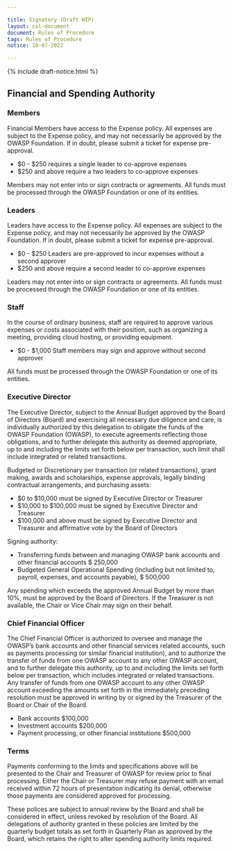 ```yaml
---

title: Signatory (Draft WIP)
layout: col-document
document: Rules of Procedure
tags: Rules of Procedure
notice: 10-07-2022

---
```


{% include draft-notice.html %}

## Financial and Spending Authority

### Members

Financial Members have access to the Expense policy. All expenses are subject to the Expense policy, and may not necessarily be approved by the OWASP Foundation. If in doubt, please submit a ticket for expense pre-approval.

- $0 - $250 requires a single leader to co-approve expenses
- $250 and above require a two leaders to co-approve expenses

Members may not enter into or sign contracts or agreements. All funds must be processed through the OWASP Foundation or one of its entities.

### Leaders

Leaders have access to the Expense policy. All expenses are subject to the Expense policy, and may not necessarily be approved by the OWASP Foundation. If in doubt, please submit a ticket for expense pre-approval.

- $0 - $250 Leaders are pre-approved to incur expenses without a second approver
- $250 and above require a second leader to co-approve expenses

Leaders may not enter into or sign contracts or agreements. All funds must be processed through the OWASP Foundation or one of its entities.

### Staff

In the course of ordinary business, staff are required to approve various expenses or costs associated with their position, such as organizing a meeting, providing cloud hosting, or providing equipment.

- $0 - \$1,000 Staff members may sign and approve without second approver

All funds must be processed through the OWASP Foundation or one of its entities. 

### Executive Director

The Executive Director, subject to the Annual Budget approved by the Board of Directors (Board) and exercising all necessary due diligence and care, is individually authorized by this delegation to obligate the funds of the OWASP Foundation (OWASP), to execute agreements reflecting those obligations, and to further delegate this authority as deemed appropriate, up to and including the limits set forth below per transaction, such limit shall include integrated or related transactions.

Budgeted or Discretionary per transaction (or related transactions), grant making, awards and scholarships, expense approvals, legally binding contractual arrangements, and purchasing assets:

- \$0 to \$10,000 must be signed by Executive Director or Treasurer
- \$10,000 to $100,000 must be signed by Executive Director and Treasurer
- \$100,000 and above must be signed by Executive Director and Treasurer and affirmative vote by the Board of Directors

Signing authority:

- Transferring funds between and managing OWASP bank accounts and other financial accounts $ 250,000
- Budgeted General Operational Spending (including but not limited to, payroll, expenses, and accounts payable), $ 500,000

Any spending which exceeds the approved Annual Budget by more than 10%, must be approved by the Board of Directors. If the Treasurer is not available, the Chair or Vice Chair may sign on their behalf.

### Chief Financial Officer

The Chief Financial Officer is authorized to oversee and manage the OWASP’s bank accounts and other financial services related accounts, such as payments processing (or similar financial institution), and to authorize the transfer of funds from one OWASP account to any other OWASP account, and to further delegate this authority, up to and including the limits set forth below per transaction, which includes integrated or related transactions.
Any transfer of funds from one OWASP account to any other OWASP account exceeding the amounts set forth in the immediately preceding resolution must be approved in writing by or signed by the Treasurer of the Board or Chair of the Board.

- Bank accounts $100,000
- Investment accounts $200,000
- Payment processing, or other financial institutions $500,000

### Terms

Payments conforming to the limits and specifications above will be presented to the Chair and Treasurer of OWASP for review prior to final processing. Either the Chair or Treasurer may refuse payment with an email received within 72 hours of presentation indicating its denial, otherwise those payments are considered approved for processing.

These polices are subject to annual review by the Board and shall be considered in effect, unless revoked by resolution of the Board. All delegations of authority granted in these policies are limited by the quarterly budget totals as set forth in Quarterly Plan as approved by the Board, which retains the right to alter spending authority limits required.
